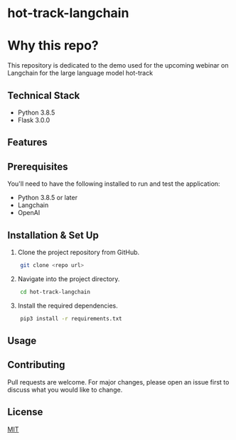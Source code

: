 # hot-track-langchain

# Why this repo?
This repository is dedicated to the demo used for the upcoming webinar on Langchain for the large language model hot-track  

## Technical Stack
- Python 3.8.5
- Flask 3.0.0

## Features

## Prerequisites
You'll need to have the following installed to run and test the application:
- Python 3.8.5 or later
- Langchain
- OpenAI

## Installation & Set Up
1. Clone the project repository from GitHub.
```bash
    git clone <repo url>
```
2. Navigate into the project directory.
```bash
    cd hot-track-langchain
```
3. Install the required dependencies.
```bash
    pip3 install -r requirements.txt
```

## Usage

## Contributing
Pull requests are welcome. For major changes, please open an issue first to discuss what you would like to change.

## License
[MIT](https://choosealicense.com/licenses/mit/)

